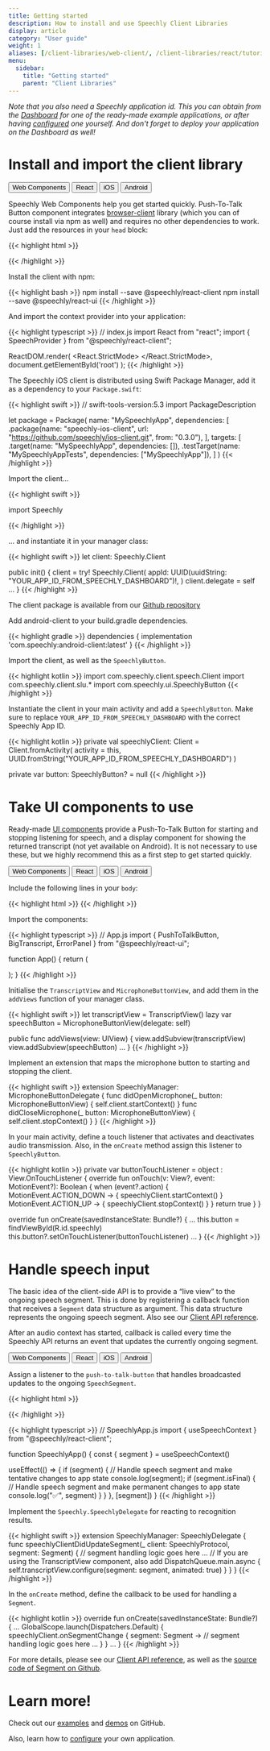 ```yaml
---
title: Getting started
description: How to install and use Speechly Client Libraries
display: article
category: "User guide"
weight: 1
aliases: [/client-libraries/web-client/, /client-libraries/react/tutorial/, /client-libraries/ios/tutorial/, /client-libraries/react-native/, /client-libraries/usage/]
menu:
  sidebar:
    title: "Getting started"
    parent: "Client Libraries"
---
```

<script>
  // updateTab function specific to this pages' tabs; called by updateTab() in app.js
  function updateTab() {
    let urlParams = new URLSearchParams(window.location.search);
    selectTab("platform", urlParams.get("platform"));
  }
</script>

*Note that you also need a Speechly application id. This you can obtain from the [Dashboard](https://api.speechly.com/dashboard) for one of the ready-made example applications, or after having [configured](/slu-examples/) one yourself. And don't forget to deploy your application on the Dashboard as well!*

# Install and import the client library

<div class="tab">
  <button class="tablinks platform WebClient active" onclick="openTab(event, 'platform=WebClient')">Web Components</button>
  <button class="tablinks platform React" onclick="openTab(event, 'platform=React')">React</button>
  <button class="tablinks platform iOS" onclick="openTab(event, 'platform=iOS')">iOS</button>
  <button class="tablinks platform Android" onclick="openTab(event, 'platform=Android')">Android</button>
</div>

<div class="WebClient tabcontent platform code" style="display: block;">

Speechly Web Components help you get started quickly. Push-To-Talk Button component integrates [browser-client](https://github.com/speechly/speechly/tree/main/libraries/browser-client) library (which you can of course install via npm as well) and requires no other dependencies to work. Just add the resources in your `head` block:

{{< highlight html >}}
<head>
  <script type="text/javascript" src="https://unpkg.com/@speechly/browser-ui/core/push-to-talk-button.js"></script>
  <script type="text/javascript" src="https://unpkg.com/@speechly/browser-ui/core/big-transcript.js"></script>
  <script type="text/javascript" src="https://unpkg.com/@speechly/browser-ui/core/error-panel.js"></script>
</head>
{{< /highlight >}}
</div>

<div class="React tabcontent platform code">

Install the client with npm:

{{< highlight bash >}}
npm install --save @speechly/react-client
npm install --save @speechly/react-ui
{{< /highlight >}}

And import the context provider into your application:

{{< highlight typescript >}}
// index.js
import React from "react";
import { SpeechProvider } from "@speechly/react-client";

ReactDOM.render(
  <React.StrictMode>
    <SpeechProvider appId="YOUR_APP_ID_FROM_SPEECHLY_DASHBOARD">
      <App />
    </SpeechProvider>
  </React.StrictMode>,
  document.getElementById('root')
);
{{< /highlight >}}
</div>

<div class="iOS tabcontent platform code">

The Speechly iOS client is distributed using Swift Package Manager, add it as a dependency to your `Package.swift`:

{{< highlight swift >}}
// swift-tools-version:5.3
import PackageDescription

let package = Package(
    name: "MySpeechlyApp",
    dependencies: [
        .package(name: "speechly-ios-client", url: "https://github.com/speechly/ios-client.git", from: "0.3.0"),
    ],
    targets: [
        .target(name: "MySpeechlyApp", dependencies: []),
        .testTarget(name: "MySpeechlyAppTests", dependencies: ["MySpeechlyApp"]),
    ]
)
{{< /highlight >}}

Import the client...

{{< highlight swift >}}

import Speechly

{{< /highlight >}}

... and instantiate it in your manager class:

{{< highlight swift >}}
let client: Speechly.Client

public init() {
    client = try! Speechly.Client(
        appId: UUID(uuidString: "YOUR_APP_ID_FROM_SPEECHLY_DASHBOARD")!,
    )
    client.delegate = self
    ...
}
{{< /highlight >}}
</div>

<div class="Android tabcontent platform code">

The client package is available from our [Github repository](https://github.com/speechly/android-client/releases/latest)

Add android-client to your build.gradle dependencies.

{{< highlight gradle >}}
dependencies {
  implementation 'com.speechly:android-client:latest'
}
{{< /highlight >}}

Import the client, as well as the `SpeechlyButton`.

{{< highlight kotlin >}}
import com.speechly.client.speech.Client
import com.speechly.client.slu.*
import com.speechly.ui.SpeechlyButton
{{< /highlight >}}

Instantiate the client in your main activity and add a `SpeechlyButton`. Make sure to replace `YOUR_APP_ID_FROM_SPEECHLY_DASHBOARD` with the correct Speechly App ID.

{{< highlight kotlin >}}
private val speechlyClient: Client = Client.fromActivity(
        activity = this,
        UUID.fromString("YOUR_APP_ID_FROM_SPEECHLY_DASHBOARD")
)

private var button: SpeechlyButton? = null
{{< /highlight >}}
</div>

# Take UI components to use

Ready-made [UI components](/client-libraries/ui-components/) provide a Push-To-Talk Button for
starting and stopping listening for speech, and a display component for showing the returned transcript (not yet available on Android). It is not necessary to use these, but we highly recommend this as a first step to get started quickly.

<div class="tab">
  <button class="tablinks platform WebClient active" onclick="openTab(event, 'platform=WebClient')">Web Components</button>
  <button class="tablinks platform React" onclick="openTab(event, 'platform=React')">React</button>
  <button class="tablinks platform iOS" onclick="openTab(event, 'platform=iOS')">iOS</button>
  <button class="tablinks platform Android" onclick="openTab(event, 'platform=Android')">Android</button>
</div>

<div class="WebClient tabcontent platform code" style="display: block;">

Include the following lines in your `body`:

{{< highlight html >}}
<big-transcript
  placement="top">
</big-transcript>
<push-to-talk-button
  appid="YOUR_APP_ID_FROM_SPEECHLY_DASHBOARD"
  placement="bottom">
</push-to-talk-button>
<error-panel
  placement="bottom">
</error-panel>
{{< /highlight >}}
</div>

<div class="React tabcontent platform code">

Import the components:

{{< highlight typescript >}}
// App.js
import {
  PushToTalkButton,
  BigTranscript,
  ErrorPanel
} from "@speechly/react-ui";

function App() {
  return (
    <div className="App">
      <BigTranscript placement="top"/>
      <PushToTalkButton placement="bottom" captureKey=" "/>
      <ErrorPanel placement="bottom"/>
      <SpeechlyApp />
    </App>
  );
}
{{< /highlight >}}
</div>

<div class="iOS tabcontent platform code">

Initialise the `TranscriptView` and `MicrophoneButtonView`, and add them in the `addViews` function of your manager class.

{{< highlight swift >}}
let transcriptView = TranscriptView()
lazy var speechButton = MicrophoneButtonView(delegate: self)

public func addViews(view: UIView) {
        view.addSubview(transcriptView)
        view.addSubview(speechButton)
        ...
}
{{< /highlight >}}

Implement an extension that maps the microphone button to
starting and stopping the client.

{{< highlight swift >}}
extension SpeechlyManager: MicrophoneButtonDelegate {
    func didOpenMicrophone(_ button: MicrophoneButtonView) {
        self.client.startContext()
    }
    func didCloseMicrophone(_ button: MicrophoneButtonView) {
        self.client.stopContext()
    }
}
{{< /highlight >}}
</div>

<div class="Android tabcontent platform code">

In your main activity, define a touch listener that activates and deactivates audio transmission. Also, in the `onCreate` method assign this listener to `SpeechlyButton`.

{{< highlight kotlin >}}
private var buttonTouchListener = object : View.OnTouchListener {
    override fun onTouch(v: View?, event: MotionEvent?): Boolean {
        when (event?.action) {
            MotionEvent.ACTION_DOWN -> {
                speechlyClient.startContext()
            }
            MotionEvent.ACTION_UP -> {
                speechlyClient.stopContext()
            }
        }
        return true
    }
}

override fun onCreate(savedInstanceState: Bundle?) {
    ...
    this.button = findViewById(R.id.speechly)
    this.button?.setOnTouchListener(buttonTouchListener)
    ...
}
{{< /highlight >}}
</div>

# Handle speech input
The basic idea of the client-side API is to provide a “live view” to the ongoing speech segment. This is done by registering a callback function that receives a `Segment` data structure as argument. This data structure represents the ongoing speech segment. Also see our [Client API reference](/client-libraries/client-api-reference/).

After an audio context has started, callback is called every time the Speechly API returns an event that updates the currently ongoing segment.

<div class="tab">
  <button class="tablinks platform WebClient active" onclick="openTab(event, 'platform=WebClient')">Web Components</button>
  <button class="tablinks platform React" onclick="openTab(event, 'platform=React')">React</button>
  <button class="tablinks platform iOS" onclick="openTab(event, 'platform=iOS')">iOS</button>
  <button class="tablinks platform Android" onclick="openTab(event, 'platform=Android')">Android</button>
</div>

<div class="WebClient tabcontent platform code" style="display: block;">

Assign a listener to the `push-to-talk-button` that handles broadcasted updates to the ongoing `SpeechSegment`.

{{< highlight html >}}
<script type="text/javascript">
document
  .getElementsByTagName("push-to-talk-button")[0]
  .addEventListener("speechsegment", (e) => {
    const segment = e.detail;
    // Handle speech segment and make tentative changes to app state
    console.log("speechsegment message:", segment);
    if (segment.isFinal) {
      // Handle speech segment and make permanent changes to app state
      // Optionally show confirmation
      window.postMessage({ type: "speechhandled", success: true }, "*");
    }
 });
</script>
{{< /highlight >}}
</div>

<div class="React tabcontent platform code">
{{< highlight typescript >}}
// SpeechlyApp.js
import { useSpeechContext } from "@speechly/react-client";

function SpeechlyApp() {
  const { segment } = useSpeechContext()

  useEffect(() => {
    if (segment) {
      // Handle speech segment and make tentative changes to app state
      console.log(segment);
      if (segment.isFinal) {
        // Handle speech segment and make permanent changes to app state
        console.log("✅", segment)
      }
    }
  }, [segment])
}
{{< /highlight >}}
</div>

<div class="iOS tabcontent platform code">

Implement the `Speechly.SpeechlyDelegate` for reacting to recognition results.

{{< highlight swift >}}
extension SpeechlyManager: SpeechlyDelegate {
    func speechlyClientDidUpdateSegment(_ client: SpeechlyProtocol, segment: Segment) {
        // segment handling logic goes here
        ...
        // If you are using the TranscriptView component, also add
        DispatchQueue.main.async {
            self.transcriptView.configure(segment: segment, animated: true)
        }
    }
}
{{< /highlight >}}
</div>

<div class="Android tabcontent platform code">

In the `onCreate` method, define the callback to be used for handling a `Segment`.

{{< highlight kotlin >}}
override fun onCreate(savedInstanceState: Bundle?) {
    ...
    GlobalScope.launch(Dispatchers.Default) {
        speechlyClient.onSegmentChange { segment: Segment ->
            // segment handling logic goes here
            ...
        }
    }
    ...
}
{{< /highlight >}}

For more details, please see our <a href="/client-libraries/client-api-reference/">Client API reference</a>,
as well as the <a href="https://github.com/speechly/android-client/blob/main/client/src/main/kotlin/com/speechly/client/slu/Segment.kt">source code of Segment on Github</a>.
</div>

# Learn more!

Check out our [examples](https://github.com/speechly/speechly/tree/main/examples) and [demos](https://github.com/speechly/speechly/tree/main/demos) on GitHub.

Also, learn how to [configure](/slu-examples/) your own application.
